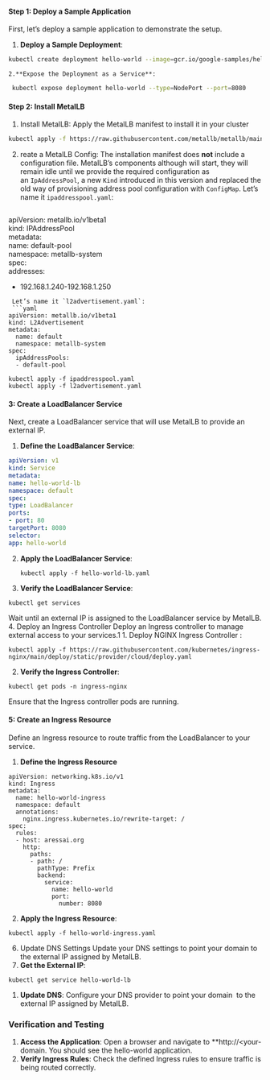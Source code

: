 #### Step 1: Deploy a Sample Application

First, let’s deploy a sample application to demonstrate the setup.

1. **Deploy a Sample Deployment**:

 ```bash
 kubectl create deployment hello-world --image=gcr.io/google-samples/hello-app:1.0
```
    2.**Expose the Deployment as a Service**:
    
  ```bash
   kubectl expose deployment hello-world --type=NodePort --port=8080
```
#### Step 2: Install MetalLB
 1. Install MetalLB: Apply the MetalLB manifest to install it in your cluster
 ```bash
 kubectl apply -f https://raw.githubusercontent.com/metallb/metallb/main/manifests/metallb.yaml
```


 2. reate a MetalLB Config: The installation manifest does **not** include a configuration file. MetalLB’s components although will start, they will remain idle until we provide the required configuration as an `IpAddressPool`, a new `Kind` introduced in this version and replaced the old way of provisioning address pool configuration with `ConfigMap`.
    Let’s name it `ipaddresspool.yaml`:
    ```yaml
apiVersion: metallb.io/v1beta1  
kind: IPAddressPool  
metadata:  
name: default-pool  
namespace: metallb-system  
spec:  
addresses:  
- 192.168.1.240-192.168.1.250
```
 Let’s name it `l2advertisement.yaml`:
 ```yaml
apiVersion: metallb.io/v1beta1
kind: L2Advertisement
metadata:
  name: default
  namespace: metallb-system
spec:
  ipAddressPools:
  - default-pool
```

```
kubectl apply -f ipaddresspool.yaml
kubectl apply -f l2advertisement.yaml
```

#### 3: Create a LoadBalancer Service

Next, create a LoadBalancer service that will use MetalLB to provide an external IP.
1. **Define the LoadBalancer Service**:
```yml
apiVersion: v1
kind: Service
metadata:
name: hello-world-lb
namespace: default
spec:
type: LoadBalancer
ports:
- port: 80
targetPort: 8080
selector:
app: hello-world
```

2. **Apply the LoadBalancer Service**:
    
    ```
    kubectl apply -f hello-world-lb.yaml
   ```

    
3. **Verify the LoadBalancer Service**:
    
```
kubectl get services
```
   
   Wait until an external IP is assigned to the LoadBalancer service by MetalLB.
4.  Deploy an Ingress Controller
Deploy an Ingress controller to manage external access to your services.1
    1.  Deploy NGINX Ingress Controller :

```
kubectl apply -f https://raw.githubusercontent.com/kubernetes/ingress-nginx/main/deploy/static/provider/cloud/deploy.yaml
```
 2. **Verify the Ingress Controller**:
 ```
 kubectl get pods -n ingress-nginx
```
Ensure that the Ingress controller pods are running.
#### 5: Create an Ingress Resource
Define an Ingress resource to route traffic from the LoadBalancer to your service.
  1. **Define the Ingress Resource**
```
apiVersion: networking.k8s.io/v1
kind: Ingress
metadata:
  name: hello-world-ingress
  namespace: default
  annotations:
    nginx.ingress.kubernetes.io/rewrite-target: /
spec:
  rules:
  - host: aressai.org
    http:
      paths:
      - path: /
        pathType: Prefix
        backend:
          service:
            name: hello-world
            port:
              number: 8080
```

2. **Apply the Ingress Resource**:
```
kubectl apply -f hello-world-ingress.yaml
```

 6. Update DNS Settings
Update your DNS settings to point your domain to the external IP assigned by MetalLB.
7. **Get the External IP**:
```
kubectl get service hello-world-lb
```

1. **Update DNS**: Configure your DNS provider to point your domain  to the external IP assigned by MetalLB.

### Verification and Testing

1. **Access the Application**: Open a browser and navigate to **http://<your-domain. You should see the hello-world application.
2. **Verify Ingress Rules**: Check the defined Ingress rules to ensure traffic is being routed correctly.